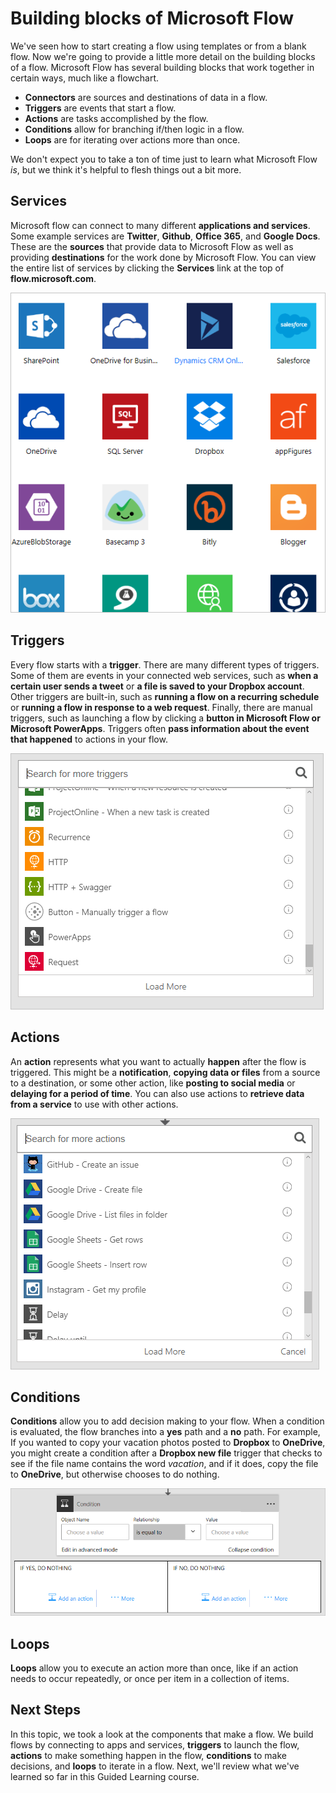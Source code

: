 <properties
   pageTitle="Building blocks of Flow | Microsoft Flow"
   description="See the different parts of Microsoft Flow and how they relate"
   services=""
   suite="flow"
   documentationCenter="na"
   authors="camsoper"
   manager="anneta"
   editor=""
   tags=""
   featuredVideoId=""
   courseDuration="5m"/>

<tags
   ms.service="flow"
   ms.devlang="na"
   ms.topic="get-started-article"
   ms.tgt_pltfrm="na"
   ms.workload="na"
   ms.date="10/24/2016"
   ms.author="casoper"/>

# Building blocks of Microsoft Flow

We've seen how to start creating a flow using templates or from a blank flow. Now we're going to provide a little more detail on the building blocks of a flow. Microsoft Flow has several building blocks that work together in certain ways, much like a flowchart.

- **Connectors** are sources and destinations of data in a flow.
- **Triggers** are events that start a flow.
- **Actions** are tasks accomplished by the flow.
- **Conditions** allow for branching if/then logic in a flow.
- **Loops** are for iterating over actions more than once.

We don't expect you to take a ton of time just to learn what Microsoft Flow _is_, but we think it's helpful to flesh things out a bit more.

## Services

Microsoft flow can connect to many different **applications and services**.  Some example services are **Twitter**, **Github**, **Office 365**, and **Google Docs**.  These are the **sources** that provide data to Microsoft Flow as well as providing **destinations** for the work done by Microsoft Flow.  You can view the entire list of services by clicking the **Services** link at the top of **flow.microsoft.com**.

![Flow connectors](./media/learning-flow-parts/flow-connectors.png)

## Triggers

Every flow starts with a **trigger**.  There are many different types of triggers.  Some of them are events in your connected web services, such as **when a certain user sends a tweet** or **a file is saved to your Dropbox account**.  Other triggers are built-in, such as **running a flow on a recurring schedule** or **running a flow in response to a web request**.  Finally, there are manual triggers, such as launching a flow by clicking a **button in Microsoft Flow or Microsoft PowerApps**.  Triggers often **pass information about the event that happened** to actions in your flow.

![Flow triggers](./media/learning-flow-parts/flow-triggers.png)  

## Actions

An **action** represents what you want to actually **happen** after the flow is triggered.  This might be a **notification**, **copying data or files** from a source to a destination, or some other action, like **posting to social media** or **delaying for a period of time**.  You can also use actions to **retrieve data from a service** to use with other actions.

![Flow actions](./media/learning-flow-parts/flow-actions.png) 

## Conditions

**Conditions** allow you to add decision making to your flow.  When a condition is evaluated, the flow branches into a **yes** path and a **no** path.   For example, If you wanted to copy your vacation photos posted to **Dropbox** to **OneDrive**, you might create a condition after a **Dropbox new file** trigger that checks to see if the file name contains the word *vacation*, and if it does, copy the file to **OneDrive**, but otherwise chooses to do nothing.

![Flow condition](./media/learning-flow-parts/flow-condition.png) 

## Loops

**Loops** allow you to execute an action more than once, like if an action needs to occur repeatedly, or once per item in a collection of items.

## Next Steps

In this topic, we took a look at the components that make a flow.  We build flows by connecting to apps and services, **triggers** to launch the flow, **actions** to make something happen in the flow, **conditions** to make decisions, and **loops** to iterate in a flow.  Next, we'll review what we've learned so far in this Guided Learning course.



